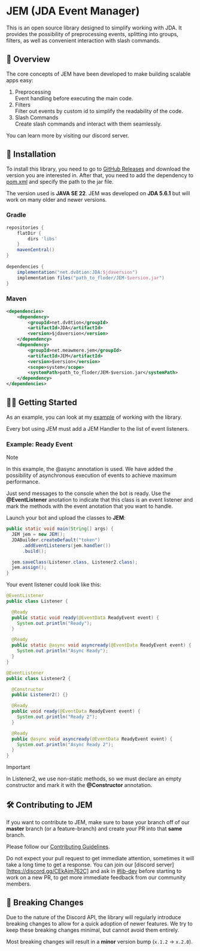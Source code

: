 # JEM (JDA Event Manager)

This is an open source library designed to simplify working with JDA. It provides the possibility of preprocessing events, splitting into groups, filters, as well as convenient interaction with slash commands.

## 📖 Overview

The core concepts of JEM have been developed to make building scalable apps easy:

1. Preprocessing  
    Event handling before executing the main code.
1. Filters  
    Filter out events by custom id to simplify the readability of the code.
1. Slash Commands  
    Create slash commands and interact with them seamlessly.

You can learn more by visiting our discord server.

## 🔬 Installation

To install this library, you need to go to [GitHub Releases](https://github.com/meawmere/JEM/releases) and download the version you are interested in. After that, you need to add the dependency to [pom.xml](https://www.jetbrains.com/help/idea/maven-support.html#maven_multi_module) and specify the path to the jar file.

The version used is **JAVA SE 22**.
JEM was developed on **JDA 5.6.1** but will work on many older and newer versions.

### Gradle

```gradle
repositories {
    flatDir {
        dirs 'libs'
    }
    mavenCentral()
}
 
dependencies {
    implementation("net.dv8tion:JDA:$jdaversion")
    implementation files("path_to_floder/JEM-$version.jar")
}
```

### Maven

```xml
<dependencies>
    <dependency>
        <groupId>net.dv8tion</groupId>
        <artifactId>JDA</artifactId>
        <version>$jdaversion</version>
    </dependency>
    <dependency>
        <groupId>net.meawmere.jem</groupId>
        <artifactId>JEM</artifactId>
        <version>$version</version>
        <scope>system</scope>
        <systemPath>path_to_floder/JEM-$version.jar</systemPath>
    </dependency>
</dependencies>
```

## 🏃‍♂️ Getting Started

As an example, you can look at my [example](https://github.com/meawmere/JEM/blob/main/src/examples/java/ReadyEventExample.java) of working with the library.

Every bot using JEM must add a JEM Handler to the list of event listeners.

### Example: Ready Event

> [!NOTE]
> In this example, the @async annotation is used. We have added the possibility of asynchronous execution of events to achieve maximum performance.

Just send messages to the console when the bot is ready. Use the **@EventListener** anotation to indicate that this class is an event listener and mark the methods with the event anotation that you want to handle.

Launch your bot and upload the classes to **JEM**:

```java
public static void main(String[] args) {
  JEM jem = new JEM();
  JDABuilder.createDefault("token")
      .addEventListeners(jem.handler())
      .build();

  jem.saveClass(Listener.class, Listener2.class);
  jem.assign();
}
```

Your event listener could look like this:

```java
@EventListener
public class Listener {

  @Ready
  public static void ready(@EventData ReadyEvent event) {
    System.out.println("Ready");
  }

  @Ready
  public static @async void asyncready(@EventData ReadyEvent event) {
    System.out.println("Async Ready");
  }
}
```
```java
@EventListener
public class Listener2 {

  @Constructor
  public Listener2() {}

  @Ready
  public void ready(@EventData ReadyEvent event) {
    System.out.println("Ready 2");
  }

  @Ready
  public @async void asyncready(@EventData ReadyEvent event) {
    System.out.println("Async Ready 2");
  }
}
```

> [!IMPORTANT]
> In Listener2, we use non-static methods, so we must declare an empty constructor and mark it with the **@Constructor** annotation.

## 🛠️ Contributing to JEM

If you want to contribute to JEM, make sure to base your branch off of our **master** branch (or a feature-branch) and create your PR into that **same** branch.

Please follow our [Contributing Guidelines](https://github.com/discord-jda/JDA/blob/master/.github/CONTRIBUTING.md).

Do not expect your pull request to get immediate attention, sometimes it will take a long time to get a response.
You can join our [discord server][https://discord.gg/CEkAjm762C] and ask in [#lib-dev](https://discord.com/channels/125227483518861312/869965829024915466) before starting to work on a new PR, to get more immediate feedback from our community members.

## 🚨 Breaking Changes

Due to the nature of the Discord API, the library will regularly introduce breaking changes to allow for a quick adoption of newer features. We try to keep these breaking changes minimal, but cannot avoid them entirely.

Most breaking changes will result in a **minor** version bump (`x.1.2` → `x.2.0`).
